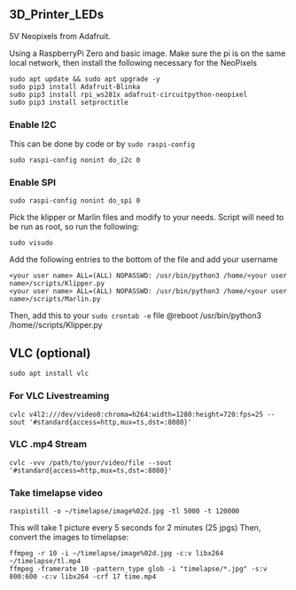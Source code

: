 ## 3D_Printer_LEDs

5V Neopixels from Adafruit.

Using a RaspberryPi Zero and basic image. Make sure the pi is on the same local network, then install the following necessary for the NeoPixels

```
sudo apt update && sudo apt upgrade -y
sudo pip3 install Adafruit-Blinka
sudo pip3 install rpi_ws281x adafruit-circuitpython-neopixel
sudo pip3 install setproctitle
```

### Enable I2C
This can be done by code or by `sudo raspi-config`
```
sudo raspi-config nonint do_i2c 0
```

### Enable SPI
```
sudo raspi-config nonint do_spi 0
```

Pick the klipper or Marlin files and modify to your needs. Script will need to be run as root, so run the following:
```
sudo visudo
```
Add the following entries to the bottom of the file and add your username
```
<your user name> ALL=(ALL) NOPASSWD: /usr/bin/python3 /home/<your user name>/scripts/Klipper.py
<your user name> ALL=(ALL) NOPASSWD: /usr/bin/python3 /home/<your user name>/scripts/Marlin.py
```

Then, add this to your `sudo crontab -e` file
@reboot /usr/bin/python3 /home/<your user name>/scripts/Klipper.py


## VLC (optional)
```
sudo apt install vlc
```
### For VLC Livestreaming
```
cvlc v4l2:///dev/video0:chroma=h264:width=1280:height=720:fps=25 --sout '#standard{access=http,mux=ts,dst=:8080}'
```

### VLC .mp4 Stream
```
cvlc -vvv /path/to/your/video/file --sout '#standard{access=http,mux=ts,dst=:8080}'
```

### Take timelapse video
```
raspistill -o ~/timelapse/image%02d.jpg -tl 5000 -t 120000
```
This will take 1 picture every 5 seconds for 2 minutes (25 jpgs)
Then, convert the images to timelapse:
```
ffmpeg -r 10 -i ~/timelapse/image%02d.jpg -c:v libx264 ~/timelapse/tl.mp4
ffmpeg -framerate 10 -pattern_type glob -i "timelapse/*.jpg" -s:v 800:600 -c:v libx264 -crf 17 time.mp4
```
